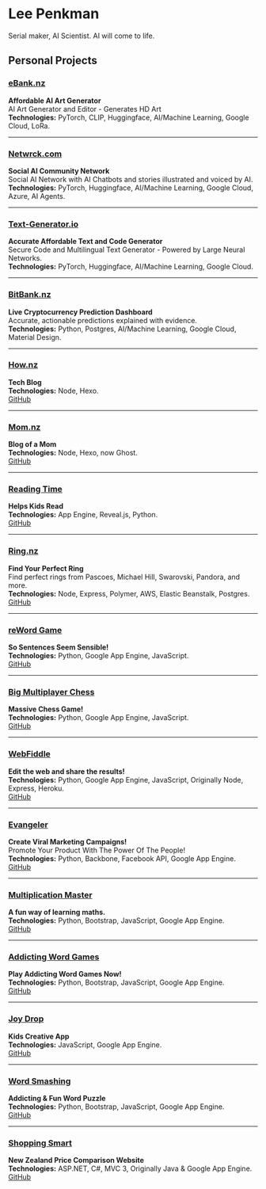 # Lee Penkman
Serial maker, AI Scientist.
AI will come to life.

## Personal Projects

### [eBank.nz](https://eBank.nz)
**Affordable AI Art Generator**  
AI Art Generator and Editor - Generates HD Art  
**Technologies:** PyTorch, CLIP, Huggingface, AI/Machine Learning, Google Cloud, LoRa.

---

### [Netwrck.com](https://netwrck.com)
**Social AI Community Network**  
Social AI Network with AI Chatbots and stories illustrated and voiced by AI.  
**Technologies:** PyTorch, Huggingface, AI/Machine Learning, Google Cloud, Azure, AI Agents.

---

### [Text-Generator.io](https://text-generator.io)
**Accurate Affordable Text and Code Generator**  
Secure Code and Multilingual Text Generator - Powered by Large Neural Networks.  
**Technologies:** PyTorch, Huggingface, AI/Machine Learning, Google Cloud.

---

### [BitBank.nz](https://bitbank.nz)
**Live Cryptocurrency Prediction Dashboard**  
Accurate, actionable predictions explained with evidence.  
**Technologies:** Python, Postgres, AI/Machine Learning, Google Cloud, Material Design.

---

### [How.nz](https://how.nz)
**Tech Blog**  
**Technologies:** Node, Hexo.  
[GitHub](https://github.com/lee101/how)

---

### [Mom.nz](http://mom.nz)
**Blog of a Mom**  
**Technologies:** Node, Hexo, now Ghost.  
[GitHub](https://github.com/lee101/mom)

---

### [Reading Time](https://readingtime.app.nz)
**Helps Kids Read**  
**Technologies:** App Engine, Reveal.js, Python.  
[GitHub](https://github.com/lee101/readingtime)

---

### [Ring.nz](http://ring.nz)
**Find Your Perfect Ring**  
Find perfect rings from Pascoes, Michael Hill, Swarovski, Pandora, and more.  
**Technologies:** Node, Express, Polymer, AWS, Elastic Beanstalk, Postgres.  
[GitHub](https://github.com/lee101/ring)

---

### [reWord Game](http://rewordgame.com)
**So Sentences Seem Sensible!**  
**Technologies:** Python, Google App Engine, JavaScript.  
[GitHub](https://github.com/lee101/rewordgame)

---

### [Big Multiplayer Chess](http://bigmultiplayerchess.com)
**Massive Chess Game!**  
**Technologies:** Python, Google App Engine, JavaScript.  
[GitHub](https://github.com/lee101/mmochess)

---

### [WebFiddle](http://webfiddle.net)
**Edit the web and share the results!**  
**Technologies:** Python, Google App Engine, JavaScript, Originally Node, Express, Heroku.  
[GitHub](https://github.com/lee101/webfiddle)

---

### [Evangeler](http://www.evangeler.com)
**Create Viral Marketing Campaigns!**  
Promote Your Product With The Power Of The People!  
**Technologies:** Python, Backbone, Facebook API, Google App Engine.  
[GitHub](https://github.com/lee101/evangeler)

---

### [Multiplication Master](http://www.multiplicationmaster.com)
**A fun way of learning maths.**  
**Technologies:** Python, Bootstrap, JavaScript, Google App Engine.  
[GitHub](https://github.com/lee101/multiplicationmaster)

---

### [Addicting Word Games](http://www.addictingwordgames.com)
**Play Addicting Word Games Now!**  
**Technologies:** Python, Bootstrap, JavaScript, Google App Engine.  
[GitHub](https://github.com/lee101/addictingwordgames)

---

### [Joy Drop](http://joydrop.app.nz)
**Kids Creative App**  
**Technologies:** JavaScript, Google App Engine.  
[GitHub](https://github.com/lee101/joydrop)

---

### [Word Smashing](http://www.wordsmashing.com)
**Addicting & Fun Word Puzzle**  
**Technologies:** Python, Bootstrap, JavaScript, Google App Engine.  
[GitHub](https://github.com/lee101/wordsmashing)

---

### [Shopping Smart](http://www.shoppingsmart.co.nz)
**New Zealand Price Comparison Website**  
**Technologies:** ASP.NET, C#, MVC 3, Originally Java & Google App Engine.  
[GitHub](https://github.com/lee101/shoppingsmart-old)

